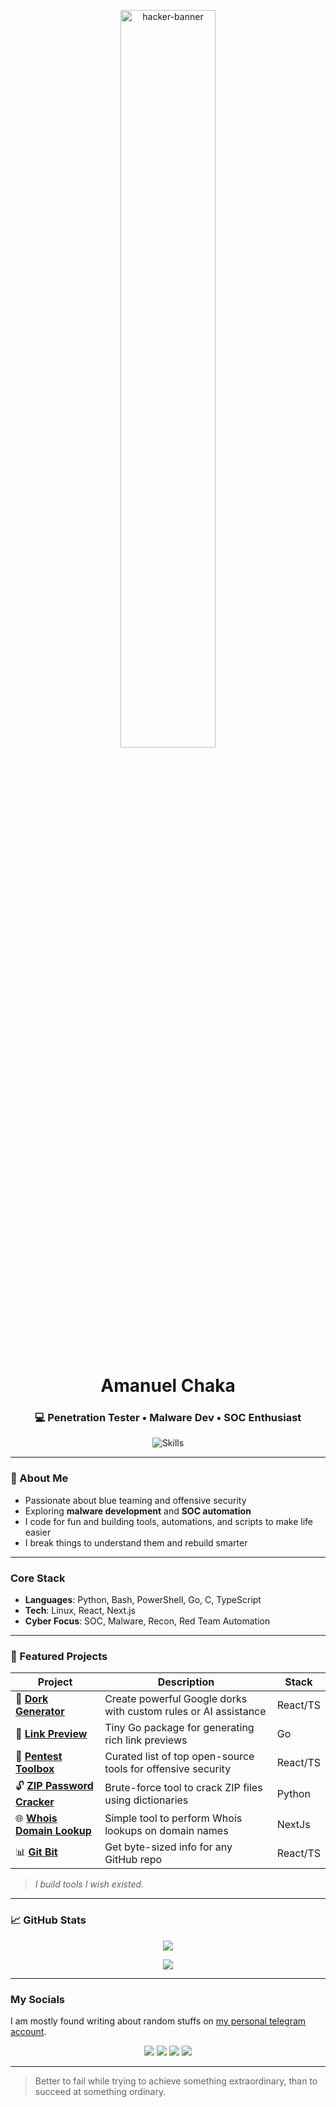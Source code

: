 <p align="center">
  <img src="https://media.giphy.com/media/13HBDT4QSTpveU/giphy.gif" width="55%" alt="hacker-banner" />
</p>

<h1 align="center">Amanuel Chaka</h1>
<h3 align="center">💻 Penetration Tester • Malware Dev • SOC Enthusiast</h3>

<p align="center">
  <img src="https://skillicons.dev/icons?i=python,bash,powershell,linux,go,react,typescript,nextjs,c,github,git" alt="Skills" />
</p>

---

### 🧰 About Me

- Passionate about blue teaming and offensive security  
- Exploring **malware development** and **SOC automation**  
- I code for fun and building tools, automations, and scripts to make life easier  
- I break things to understand them and rebuild smarter  

---

### Core Stack

- **Languages**: Python, Bash, PowerShell, Go, C, TypeScript  
- **Tech**: Linux, React, Next.js  
- **Cyber Focus**: SOC, Malware, Recon, Red Team Automation  

---

### 📂 Featured Projects

| Project | Description | Stack |
|--------|-------------|-------|
| 🔎 [**Dork Generator**](https://github.com/AmanuelCh/dork-generator) | Create powerful Google dorks with custom rules or AI assistance | React/TS |
| 🔗 [**Link Preview**](https://github.com/AmanuelCh/linkpreview) | Tiny Go package for generating rich link previews | Go |
| 🧰 [**Pentest Toolbox**](https://github.com/AmanuelCh/pentest-toolbox) | Curated list of top open-source tools for offensive security | React/TS |
| 🔓 [**ZIP Password Cracker**](https://github.com/AmanuelCh/zip-password-cracker) | Brute-force tool to crack ZIP files using dictionaries | Python |
| 🌐 [**Whois Domain Lookup**](https://github.com/AmanuelCh/whois-domain-lookup) | Simple tool to perform Whois lookups on domain names | NextJs |
| 📊 [**Git Bit**](https://github.com/AmanuelCh/git-bit) | Get byte-sized info for any GitHub repo | React/TS |

> *I build tools I wish existed.*

---

### 📈 GitHub Stats

<p align="center">
  <img src="https://github-readme-stats.vercel.app/api?username=AmanuelCh&show_icons=true&theme=tokyonight&hide=issues&count_private=true" />
</p>

<p align="center">
  <img src="https://github-readme-streak-stats.herokuapp.com/?user=AmanuelCh&theme=tokyonight" />
</p>

---

### My Socials

<p>I am mostly found writing about random stuffs on <a href="https://t.me/Mi_Ra_Ch">my personal telegram account</a>.</p>

<p align="center">
  <a href="https://t.me/sozoFe"><img src="https://img.shields.io/badge/Telegram-2CA5E0?style=for-the-badge&logo=telegram&logoColor=white" /></a>
  <a href="https://x.com/amanuel_c_h"><img src="https://img.shields.io/badge/X-1DA1F2?style=for-the-badge&logo=twitter&logoColor=white" /></a>
  <a href="https://github.com/AmanuelCh"><img src="https://img.shields.io/badge/GitHub-100000?style=for-the-badge&logo=github&logoColor=white" /></a>
  <a href="https://medium.com/@amanuelchaka2"><img src="https://img.shields.io/badge/Medium-12100E?style=for-the-badge&logo=medium&logoColor=white" /></a>
</p>
</p>

---

> Better to fail while trying to achieve something extraordinary, than to succeed at something ordinary.
